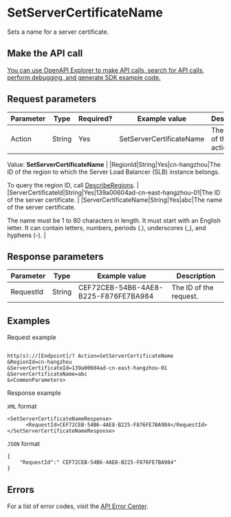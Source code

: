 # SetServerCertificateName

Sets a name for a server certificate.

## Make the API call

[You can use OpenAPI Explorer to make API calls, search for API calls, perform debugging, and generate SDK example code.](https://api.aliyun.com/#product=Slb&api=SetServerCertificateName&type=RPC&version=2014-05-15)

## Request parameters

|Parameter|Type|Required?|Example value|Description|
|---------|----|---------|-------------|-----------|
|Action|String|Yes|SetServerCertificateName|The name of this action.

 Value: **SetServerCertificateName** |
|RegionId|String|Yes|cn-hangzhou|The ID of the region to which the Server Load Balancer \(SLB\) instance belongs.

 To query the region ID, call [DescribeRegions](~~27584~~). |
|ServerCertificateId|String|Yes|139a00604ad-cn-east-hangzhou-01|The ID of the server certificate. |
|ServerCertificateName|String|Yes|abc|The name of the server certificate.

 The name must be 1 to 80 characters in length. It must start with an English letter. It can contain letters, numbers, periods \(.\), underscores \(\_\), and hyphens \(-\). |

## Response parameters

|Parameter|Type|Example value|Description|
|---------|----|-------------|-----------|
|RequestId|String|CEF72CEB-54B6-4AE8-B225-F876FE7BA984|The ID of the request. |

## Examples

Request example

```

http(s)://[Endpoint]/? Action=SetServerCertificateName
&RegionId=cn-hangzhou
&ServerCertificateId=139a00604ad-cn-east-hangzhou-01
&ServerCertificateName=abc
&<CommonParameters>

```

Response example

`XML` format

```
<SetServerCertificateNameResponse>
      <RequestId>CEF72CEB-54B6-4AE8-B225-F876FE7BA984</RequestId>
</SetServerCertificateNameResponse>
```

`JSON` format

```
{
	"RequestId":" CEF72CEB-54B6-4AE8-B225-F876FE7BA984"
}
```

## Errors

For a list of error codes, visit the [API Error Center](https://error-center.alibabacloud.com/status/product/Slb).

